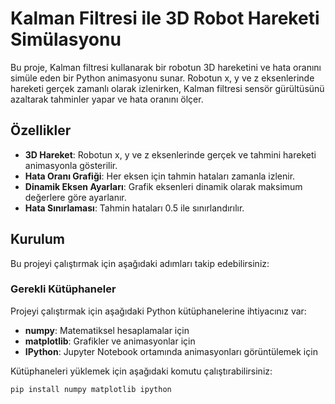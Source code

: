 # Kalman Filtresi ile 3D Robot Hareketi Simülasyonu

Bu proje, Kalman filtresi kullanarak bir robotun 3D hareketini ve hata oranını simüle eden bir Python animasyonu sunar. Robotun x, y ve z eksenlerinde hareketi gerçek zamanlı olarak izlenirken, Kalman filtresi sensör gürültüsünü azaltarak tahminler yapar ve hata oranını ölçer.

## Özellikler

- **3D Hareket**: Robotun x, y ve z eksenlerinde gerçek ve tahmini hareketi animasyonla gösterilir.
- **Hata Oranı Grafiği**: Her eksen için tahmin hataları zamanla izlenir.
- **Dinamik Eksen Ayarları**: Grafik eksenleri dinamik olarak maksimum değerlere göre ayarlanır.
- **Hata Sınırlaması**: Tahmin hataları 0.5 ile sınırlandırılır.

## Kurulum

Bu projeyi çalıştırmak için aşağıdaki adımları takip edebilirsiniz:

### Gerekli Kütüphaneler

Projeyi çalıştırmak için aşağıdaki Python kütüphanelerine ihtiyacınız var:

- **numpy**: Matematiksel hesaplamalar için
- **matplotlib**: Grafikler ve animasyonlar için
- **IPython**: Jupyter Notebook ortamında animasyonları görüntülemek için

Kütüphaneleri yüklemek için aşağıdaki komutu çalıştırabilirsiniz:

```bash
pip install numpy matplotlib ipython
```
